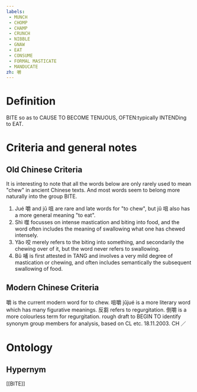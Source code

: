 ```yaml
---
labels: 
 - MUNCH
 - CHOMP
 - CHAMP
 - CRUNCH
 - NIBBLE
 - GNAW
 - EAT
 - CONSUME
 - FORMAL MASTICATE
 - MANDUCATE
zh: 嚼
---
```


# Definition
BITE so as to CAUSE TO BECOME TENUOUS, OFTEN:typically INTENDing to EAT. 
# Criteria and general notes
## Old Chinese Criteria
It is interesting to note that all the words below are only rarely used to mean "chew" in ancient Chinese texts. And most words seem to belong more naturally into the group BITE.
1. Jué 嚼 and jǔ 咀 are rare and late words for "to chew", but jǔ 咀 also has a more general meaning "to eat".
2. Shì 噬 focusses on intense mastication and biting into food, and the word often includes the meaning of swallowing what one has chewed intensely.
3. Yǎo 咬 merely refers to the biting into something, and secondarily the chewing over of it, but the word never refers to swallowing.
4. Bǔ 哺 is first attested in TANG and involves a very mild degree of mastication or chewing, and often includes semantically the subsequent swallowing of food.
## Modern Chinese Criteria
嚼 is the current modern word for to chew.
咀嚼 jǔjué is a more literary word which has many figurative meanings.
反芻 refers to regurgitation.
倒嚼 is a more colourless term for regurgitation.
rough draft to BEGIN TO identify synonym group members for analysis, based on CL etc. 18.11.2003. CH ／
# Ontology

## Hypernym
[[BITE]]